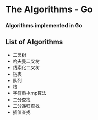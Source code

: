 # The Algorithms - Go

### Algorithms implemented in Go

## List of Algorithms

- 二叉树
- 哈夫曼二叉树
- 线索化二叉树
- 链表
- 队列
- 栈
- 字符串-kmp算法
- 二分查找
- 二分递归查找
- 插值查找